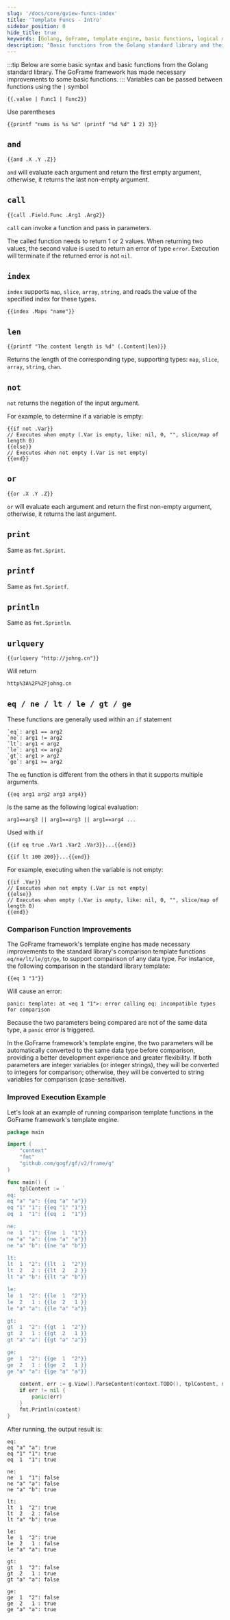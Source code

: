 ```yaml
---
slug: '/docs/core/gview-funcs-index'
title: 'Template Funcs - Intro'
sidebar_position: 0
hide_title: true
keywords: [Golang, GoFrame, template engine, basic functions, logical operations, data comparison, parameter passing, function call, standard library, template rendering]
description: "Basic functions from the Golang standard library and their improved usage in the GoFrame framework. Practical examples demonstrate how to pass parameters between different template functions and how to flexibly call functions. The usage of and, or, not, call, index functions, as well as the improved automatic type conversion for eq/ne/lt/le/gt/ge comparison functions in the GoFrame framework, are detailed."
---
```

:::tip
Below are some basic syntax and basic functions from the Golang standard library. The GoFrame framework has made necessary improvements to some basic functions.
:::
Variables can be passed between functions using the `|` symbol

```
{{.value | Func1 | Func2}}
```

Use parentheses

```
{{printf "nums is %s %d" (printf "%d %d" 1 2) 3}}
```

## `and`

```
{{and .X .Y .Z}}
```

`and` will evaluate each argument and return the first empty argument, otherwise, it returns the last non-empty argument.

## `call`

```
{{call .Field.Func .Arg1 .Arg2}}
```

`call` can invoke a function and pass in parameters.

The called function needs to return 1 or 2 values. When returning two values, the second value is used to return an error of type `error`. Execution will terminate if the returned error is not `nil`.

## `index`

`index` supports `map`, `slice`, `array`, `string`, and reads the value of the specified index for these types.

```
{{index .Maps "name"}}
```

## `len`

```
{{printf "The content length is %d" (.Content|len)}}
```

Returns the length of the corresponding type, supporting types: `map`, `slice`, `array`, `string`, `chan`.

## `not`

`not` returns the negation of the input argument.

For example, to determine if a variable is empty:

```
{{if not .Var}}
// Executes when empty (.Var is empty, like: nil, 0, "", slice/map of length 0)
{{else}}
// Executes when not empty (.Var is not empty)
{{end}}
```

## `or`

```
{{or .X .Y .Z}}
```

`or` will evaluate each argument and return the first non-empty argument, otherwise, it returns the last argument.

## `print`

Same as `fmt.Sprint`.

## `printf`

Same as `fmt.Sprintf`.

## `println`

Same as `fmt.Sprintln`.

## `urlquery`

```
{{urlquery "http://johng.cn"}}
```

Will return

```
http%3A%2F%2Fjohng.cn
```

## `eq / ne / lt / le / gt / ge`

These functions are generally used within an `if` statement

```
`eq`: arg1 == arg2
`ne`: arg1 != arg2
`lt`: arg1 < arg2
`le`: arg1 <= arg2
`gt`: arg1 > arg2
`ge`: arg1 >= arg2
```

The `eq` function is different from the others in that it supports multiple arguments.

```
{{eq arg1 arg2 arg3 arg4}}
```

Is the same as the following logical evaluation:

```
arg1==arg2 || arg1==arg3 || arg1==arg4 ...
```

Used with `if`

```
{{if eq true .Var1 .Var2 .Var3}}...{{end}}
```

```
{{if lt 100 200}}...{{end}}
```

For example, executing when the variable is not empty:

```
{{if .Var}}
// Executes when not empty (.Var is not empty)
{{else}}
// Executes when empty (.Var is empty, like: nil, 0, "", slice/map of length 0)
{{end}}
```

### Comparison Function Improvements

The GoFrame framework's template engine has made necessary improvements to the standard library's comparison template functions `eq/ne/lt/le/gt/ge`, to support comparison of any data type. For instance, the following comparison in the standard library template:

```
{{eq 1 "1"}}
```

Will cause an error:

```
panic: template: at <eq 1 "1">: error calling eq: incompatible types for comparison
```

Because the two parameters being compared are not of the same data type, a `panic` error is triggered.

In the GoFrame framework's template engine, the two parameters will be automatically converted to the same data type before comparison, providing a better development experience and greater flexibility. If both parameters are integer variables (or integer strings), they will be converted to integers for comparison; otherwise, they will be converted to string variables for comparison (case-sensitive).

### Improved Execution Example

Let's look at an example of running comparison template functions in the GoFrame framework's template engine.

```go
package main

import (
    "context"
    "fmt"
    "github.com/gogf/gf/v2/frame/g"
)

func main() {
    tplContent := `
eq:
eq "a" "a": {{eq "a" "a"}}
eq "1" "1": {{eq "1" "1"}}
eq  1  "1": {{eq  1  "1"}}

ne:
ne  1  "1": {{ne  1  "1"}}
ne "a" "a": {{ne "a" "a"}}
ne "a" "b": {{ne "a" "b"}}

lt:
lt  1  "2": {{lt  1  "2"}}
lt  2   2 : {{lt  2   2 }}
lt "a" "b": {{lt "a" "b"}}

le:
le  1  "2": {{le  1  "2"}}
le  2   1 : {{le  2   1 }}
le "a" "a": {{le "a" "a"}}

gt:
gt  1  "2": {{gt  1  "2"}}
gt  2   1 : {{gt  2   1 }}
gt "a" "a": {{gt "a" "a"}}

ge:
ge  1  "2": {{ge  1  "2"}}
ge  2   1 : {{ge  2   1 }}
ge "a" "a": {{ge "a" "a"}}
`
    content, err := g.View().ParseContent(context.TODO(), tplContent, nil)
    if err != nil {
        panic(err)
    }
    fmt.Println(content)
}
```

After running, the output result is:

```
eq:
eq "a" "a": true
eq "1" "1": true
eq  1  "1": true

ne:
ne  1  "1": false
ne "a" "a": false
ne "a" "b": true

lt:
lt  1  "2": true
lt  2   2 : false
lt "a" "b": true

le:
le  1  "2": true
le  2   1 : false
le "a" "a": true

gt:
gt  1  "2": false
gt  2   1 : true
gt "a" "a": false

ge:
ge  1  "2": false
ge  2   1 : true
ge "a" "a": true
```